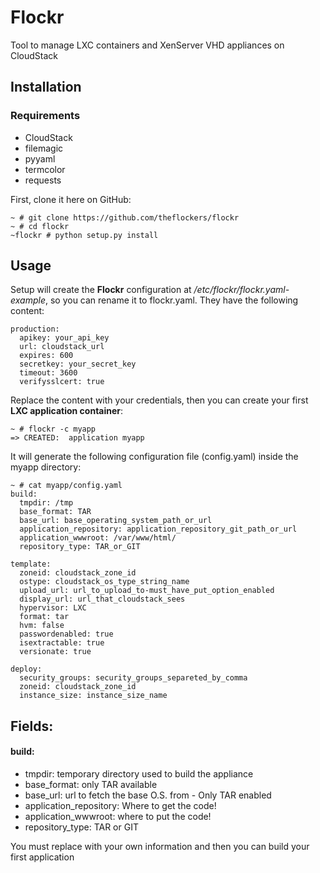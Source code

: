 # Flockr

Tool to manage LXC containers and XenServer VHD appliances on CloudStack

## Installation

### Requirements

- CloudStack
- filemagic
- pyyaml
- termcolor
- requests

First, clone it here on GitHub:

```shell
~ # git clone https://github.com/theflockers/flockr
~ # cd flockr
~flockr # python setup.py install
```
## Usage

Setup will create the **Flockr** configuration at */etc/flockr/flockr.yaml-example*, so you can rename it to flockr.yaml. They have the following content:

```shell
production:
  apikey: your_api_key
  url: cloudstack_url 
  expires: 600
  secretkey: your_secret_key
  timeout: 3600
  verifysslcert: true
```

Replace the content with your credentials, then you can create your first **LXC application container**:

```shell
~ # flockr -c myapp
=> CREATED:  application myapp
```
It will generate the following configuration file  (config.yaml) inside the myapp directory:
```shell
~ # cat myapp/config.yaml
build:
  tmpdir: /tmp
  base_format: TAR
  base_url: base_operating_system_path_or_url
  application_repository: application_repository_git_path_or_url
  application_wwwroot: /var/www/html/
  repository_type: TAR_or_GIT

template:
  zoneid: cloudstack_zone_id
  ostype: cloudstack_os_type_string_name
  upload_url: url_to_upload_to-must_have_put_option_enabled
  display_url: url_that_cloudstack_sees
  hypervisor: LXC
  format: tar
  hvm: false
  passwordenabled: true
  isextractable: true
  versionate: true

deploy:
  security_groups: security_groups_separeted_by_comma
  zoneid: cloudstack_zone_id
  instance_size: instance_size_name
```

## Fields:
#### build:
- tmpdir: temporary directory used to build the appliance
- base_format: only TAR available
- base_url: url to fetch the base O.S. from - Only TAR enabled
- application_repository: Where to get the code! 
- application_wwwroot: where to put the code!
- repository_type: TAR or GIT

You must replace with your own information and then you can build your first application

